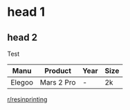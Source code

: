 # head 1

## head 2

Test

Manu   | Product    | Year | Size
-------|------------|------|------
Elegoo | Mars 2 Pro | -    | 2k

[r/resinprinting](https://www.reddit.com/r/resinprinting)
